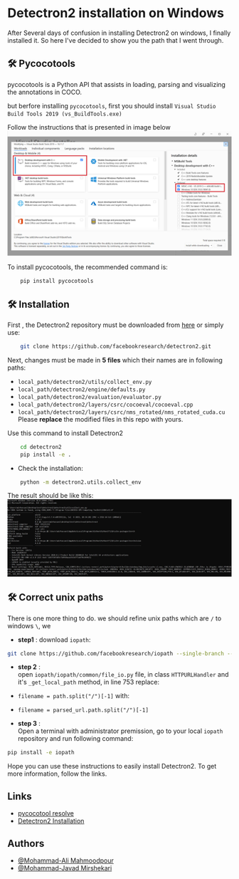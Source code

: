 
# Detectron2 installation on Windows

After Several days of confusion in installing Detectron2 on windows, I finally installed it. So here I've decided to show you the path that I went through.




## 🛠 Pycocotools
pycocotools is a Python API that assists in loading, parsing and visualizing the annotations in COCO.


but berfore installing `pycocotools`, first you should install 
`Visual Studio Build Tools 2019 (vs_BuildTools.exe)`

Follow the instructions that is presented in image below
![Follow the instruction](/pRpx0.png)

To install pycocotools, the recommended command is:
```bash
    pip install pycocotools
```

## 🛠 Installation

First , the Detectron2 repository must be downloaded from [here](https://github.com/facebookresearch/detectron2)
or simply use:
```bash
    git clone https://github.com/facebookresearch/detectron2.git
```
Next, changes must be made in **5 files** which their names are in following paths:
- `local_path/detectron2/utils/collect_env.py`
- `local_path/detectron2/engine/defaults.py`
- `local_path/detectron2/evaluation/evaluator.py`
- `local_path/detectron2/layers/csrc/cocoeval/cocoeval.cpp`
- `local_path/detectron2/layers/csrc/nms_rotated/nms_rotated_cuda.cu`
Please **replace** the modified files in this repo with yours. 

Use this command to install Detectron2
```bash
    cd detectron2
    pip install -e .
```
* Check the installation:
```bash
    python -m detectron2.utils.collect_env
```
The result should be like this:
![Follow the instruction](/result.JPG)

## 🛠 Correct unix paths
There is one more thing to do. we should refine unix paths which are `/` to windows `\`, we 
* **step1** :
 download `iopath`:
```bash
git clone https://github.com/facebookresearch/iopath --single-branch --branch v0.1.8
```
* **step 2** :  
open `iopath/iopath/common/file_io.py` 
file, in class `HTTPURLHandler` and it's `_get_local_path` method,  in line 753 replace:
* `filename = path.split("/")[-1]`
with:
* `filename = parsed_url.path.split("/")[-1]`


* **step 3** :  
Open a terminal with administrator premission, go to your local `iopath` repository and run following command:

```bash
pip install -e iopath
```

Hope you can use these instructions to easily install Detectron2. To get more information, follow the links.


## Links

- [pycocotool resolve](https://stackoverflow.com/questions/67940561/troubleshooting-pycocotools-installation)
- [Detectron2 Installation](https://ivanpp.cc/detectron2-walkthrough-windows/#step3installdetectron2)


## Authors

- [@Mohammad-Ali Mahmoodpour](https://github.com/hamid-mp)
- [@Mohammad-Javad Mirshekari](https://github.com/mj-haghighi)

